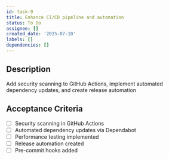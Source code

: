 ```yaml
---
id: task-9
title: Enhance CI/CD pipeline and automation
status: To Do
assignee: []
created_date: '2025-07-10'
labels: []
dependencies: []
---
```


## Description

Add security scanning to GitHub Actions, implement automated dependency updates, and create release automation

## Acceptance Criteria

- [ ] Security scanning in GitHub Actions
- [ ] Automated dependency updates via Dependabot
- [ ] Performance testing implemented
- [ ] Release automation created
- [ ] Pre-commit hooks added
